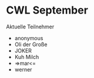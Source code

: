 # CWL September
Aktuelle Teilnehmer

- anonymous
- Oli der Große
- JOKER
- Kuh Milch
- =>mar<=
- werner

